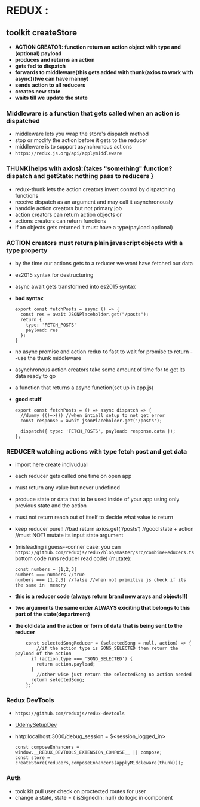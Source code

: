 # REDUX :
## toolkit createStore

- **ACTION CREATOR: function return an action object with type and (optional) payload**
- **produces and returns an action**
- **gets fed to dispatch**
- **forwards to middleware(this gets added with thunk(axios to work with async))(we can have manny)**
- **sends action to all reducers**
- **creates new state**
- **waits till we update the state**

### Middleware is a function that gets called when an action is dispatched
- middleware lets you wrap the store's dispatch method
- stop or modify the action before it gets to the reducer
- middleware is to support asynchronous actions
- `https://redux.js.org/api/applymiddleware`

### THUNK(helps with axios):{takes "something" function?  dispatch and getState: nothing pass to reducers  }
- redux-thunk lets the action creators invert control by dispatching functions
- receive dispatch as an argument and may call it asynchronously
- handdle action creators but not primary job
- action creators can return action objects 
or
- actions creators can return functions 
- if an objects gets returned it must have a type(payload optional)

### ACTION creators must return plain javascript objects with a type property 
- by the time our actions gets to a reducer we wont have fetched our data
- es2015 syntax for destructuring
- async await gets transformed into es2015 syntax

- **bad syntax**

      export const fetchPosts = async () => {
        const res = await JSONPlaceholder.get("/posts");
        return {
          type: 'FETCH_POSTS'
          payload: res
        };
      }

- no async promise and action redux to fast to wait for promise to return --use the thunk middleware
- asynchronous action creators take some amount of  time for to get its data ready to go
- a function that returns a async function(set up in app.js)

- **good stuff**

      export const fetchPosts = () => async dispatch => {
        //dummy (()=>()) //when intiall setup to not get error
        const response = await jsonPlaceholder.get('/posts');

        dispatch({ type: 'FETCH_POSTS', payload: response.data });
      };


### REDUCER watching actions with type fetch post and get data

- import here create indivudual 
- each reducer gets called one time on open app
- must return any value but never undefined  
- produce state or data that to be used inside of your app using only previous state and the action
- must not return reach out of itself to decide what value to return 
- keep reducer pure!!
      //bad return axios.get('/posts')
      //good state + action 
      //must NOT! mutate its input state argument 
- (misleading i guess--conner case: you can `https://github.com/reduxjs/redux/blob/master/src/combineReducers.ts` bottom code runs reducer read code)
  (mutate):

      const numbers = [1,2,3]
      numbers === numbers //true
      numbers === [1,2,3] //false //when not primitive js check if its the same in  memory
- **this is a reducer code (always return brand new arays and objects!!)**
- **two arguments the same order ALWAYS exiciting that belongs to this part of** **the state(department)**
- **the old data and the action or form of data that is being sent to the reducer**

          const selectedSongReducer = (selectedSong = null, action) => {
              //if the action type is SONG_SELECTED then return the payload of the action  
            if (action.type === 'SONG_SELECTED') {
              return action.payload;
            } 
              //other wise just return the selectedSong no action needed 
            return selectedSong;
          };`

### Redux DevTools
- `https://github.com/reduxjs/redux-devtools`
- [UdemySetupDev](https://www.udemy.com/course/react-redux/learn/lecture/12700653#content)
- hhtp:localhost:3000/debug_session = $<session_logged_in>

      const composeEnhancers = window.__REDUX_DEVTOOLS_EXTENSION_COMPOSE__ || compose;
      const store = createStore(reducers,composeEnhancers(applyMiddleware(thunk)));

### Auth
- took kit pull user check on proctected routes for user
- change a state,  state = { isSignedIn: null} do logic in component 